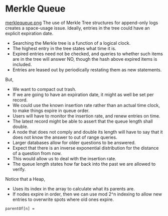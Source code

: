 Merkle Queue
============

[merklequeue.png](merklequeue.png)
The use of Merkle Tree structures for append-only logs creates a space-usage issue.
Ideally, entries in the tree could have an explicit expiration date.

- Searching the Merkle tree is a function of a logical clock.
- The highest entry in the tree states what time it is.
- Expired entries need not be checked, and queries to whether such items are in the tree will answer NO, though the hash above expired items is included.
- Entries are leased out by periodically restating them as new statements.

But,

- We want to compact out trash.
- If we are going to have an expiration date, it might as well be set per record.
- We could use the known insertion rate rather than an actual time clock, to make things expire in queue order.
- Users will have to monitor the insertion rate, and renew entries on time.
- The latest record might be able to assert that the queue length shall double.
- A node that does not comply and double its length will have to say that it does not know the answer to out of range queries.
- Larger databases allow for older questions to be answered.
- Expect that there is an inverse exponential distribution for the distance of a question from now.
- This would allow us to deal with the insertion rate.
- The queue length states how far back into the past we are allowed to verify.

Notice that a Heap,

- Uses its index in the array to calculate what its parents are.
- If nodes expire in order, then we can use mod 2^n indexing to allow new entries to overwrite spots where old ones expire.

```
parentOf[n] = 
```

